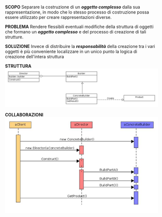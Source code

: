 **SCOPO**
Separare la costruzione di un ***oggetto complesso*** dalla sua rappresentazione, in modo che lo stesso processo di costruzione possa essere utilizzato per creare rappresentazioni diverse.

**PROBLEMA**
Rendere flessibili eventuali modifiche della struttura di oggetti che formano un ***oggetto complesso*** e del processo di creazione di tali strutture.

**SOLUZIONE**
Invece di distribuire la ***responsabilità*** della creazione tra i vari oggetti è più conveniente localizzare in un unico punto la logica di creazione dell'intera struttura

**STRUTTURA**
<img src="builder_classes_diagram.jpg">

**COLLABORAZIONI**
<img src="builder_collaborations.jpg">